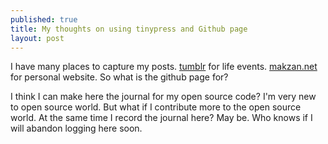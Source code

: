 ```yaml
---
published: true
title: My thoughts on using tinypress and Github page
layout: post
---
```

I have many places to capture my posts.  [tumblr](http://makzan.tumblr.com) for life events. [makzan.net](http://makzan.net) for personal website. So what is the github page for?

I think I can make here the journal for my open source code? I'm very new to open source world. But what if I contribute more to the open source world. At the same time I record the journal here? May be. Who knows if I will abandon logging here soon.